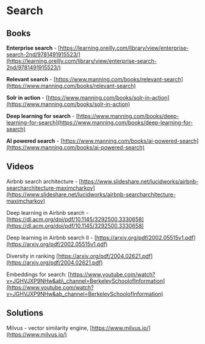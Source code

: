# Search

## Books

**Enterprise search** - [https://learning.oreilly.com/library/view/enterprise-search-2nd/9781491915523/](https://learning.oreilly.com/library/view/enterprise-search-2nd/9781491915523/)

**Relevant search** - [https://www.manning.com/books/relevant-search](https://www.manning.com/books/relevant-search)

**Solr in action** - [https://www.manning.com/books/solr-in-action](https://www.manning.com/books/solr-in-action)

**Deep learning for search** - [https://www.manning.com/books/deep-learning-for-search](https://www.manning.com/books/deep-learning-for-search)

**AI powered search** - [https://www.manning.com/books/ai-powered-search](https://www.manning.com/books/ai-powered-search)

## Videos

Airbnb search architecture  - [https://www.slideshare.net/lucidworks/airbnb-searcharchitecture-maximcharkov](https://www.slideshare.net/lucidworks/airbnb-searcharchitecture-maximcharkov)

Deep learning in Airbnb search - [https://dl.acm.org/doi/pdf/10.1145/3292500.3330658](https://dl.acm.org/doi/pdf/10.1145/3292500.3330658)

Deep learning in Airbnb search II - [https://arxiv.org/pdf/2002.05515v1.pdf](https://arxiv.org/pdf/2002.05515v1.pdf)

Diversity in ranking [https://arxiv.org/pdf/2004.02621.pdf](https://arxiv.org/pdf/2004.02621.pdf)

Embeddings for search: [https://www.youtube.com/watch?v=JGHVJXP9NHw&ab\_channel=BerkeleySchoolofInformation](https://www.youtube.com/watch?v=JGHVJXP9NHw&ab_channel=BerkeleySchoolofInformation)



## Solutions

Milvus - vector similarity engine, [https://www.milvus.io/](https://www.milvus.io/)

